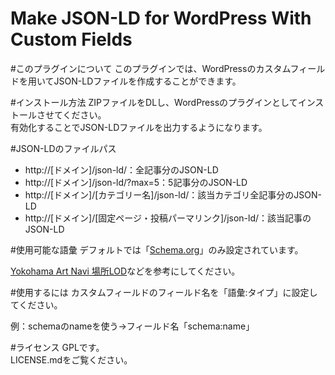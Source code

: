 Make JSON-LD for WordPress With Custom Fields
============

#このプラグインについて
このプラグインでは、WordPressのカスタムフィールドを用いてJSON-LDファイルを作成することができます。

#インストール方法
ZIPファイルをDLし、WordPressのプラグインとしてインストールさせてください。  
有効化することでJSON-LDファイルを出力するようになります。

#JSON-LDのファイルパス
- http://[ドメイン]/json-ld/：全記事分のJSON-LD
- http://[ドメイン]/json-ld/?max=5：5記事分のJSON-LD
- http://[ドメイン]/[カテゴリー名]/json-ld/：該当カテゴリ全記事分のJSON-LD
- http://[ドメイン]/[固定ページ・投稿パーマリンク]/json-ld/：該当記事のJSON-LD

#使用可能な語彙
デフォルトでは「[Schema.org](http://schema.org/)」のみ設定されています。

[Yokohama Art Navi 場所LOD](http://fp.yafjp.org/yokohama_art_lod/place_rdf)などを参考にしてください。

#使用するには
カスタムフィールドのフィールド名を「語彙:タイプ」に設定してください。

例：schemaのnameを使う->フィールド名「schema:name」

#ライセンス
GPLです。  
LICENSE.mdをご覧ください。
